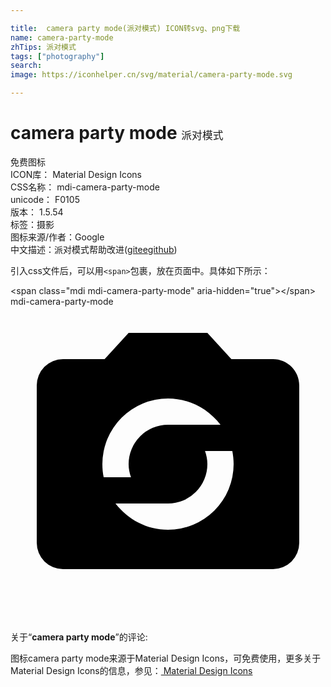 ```yaml
---

title:  camera party mode(派对模式) ICON转svg、png下载
name: camera-party-mode
zhTips: 派对模式
tags: ["photography"]
search: 
image: https://iconhelper.cn/svg/material/camera-party-mode.svg

---
```


# camera party mode  <small style="font-size: 60%;font-weight: 100">派对模式</small>


<div class="detail-page">
<p>
<span><span class="badge-success badge">免费图标</span> </span>
<br/>
<span>
ICON库：
<span class="badge-secondary badge">Material Design Icons</span> 
</span>
<br/>
<span>
CSS名称：
<span class="badge-secondary badge">mdi-camera-party-mode</span> 
</span>
<br/>
<span>
unicode：
<span class="badge-secondary badge">F0105</span> 
<copy-btn content='F0105' btn-title=""></copy-btn>
<copy-btn :content='String.fromCodePoint(parseInt("F0105", 16))' btn-title="复制U"></copy-btn>
</span>
<br/>
<span>
版本：
<span class="badge-secondary badge">1.5.54</span> 
</span><br/><span>标签：<span class="badge-light badge"><router-link to="/tags/photography.html">摄影</router-link></span></span>
<br/>
<span>图标来源/作者：<span class="badge-light badge">Google</span></span> 
<br/>
<span class="zh-detail">中文描述：<span class="badge-primary badge">派对模式</span><span class="help-link"><span>帮助改进</span>(<a href="https://gitee.com/liuwave/icon-helper/edit/master/json/material/camera-party-mode.json" target="_blank" rel="noopener noreferrer">gitee</a><a href="https://github.com/liuwave/icon-helper/edit/master/json/material/camera-party-mode.json" target="_blank" rel="noopener noreferrer">github</a></span>)</span><br/>
</p>
</div>
<div class="alert alert-dark">
  <i class="mdi mdi-camera-party-mode mdi-48px"></i>
  <i class="mdi mdi-camera-party-mode mdi-36px"></i>
  <i class="mdi mdi-camera-party-mode mdi-24px"></i>
  <i class="mdi mdi-camera-party-mode mdi-18px"></i>
</div>
<div>
  <p>引入css文件后，可以用<code>&lt;span&gt;</code>包裹，放在页面中。具体如下所示：    
  </p>
  <div class="alert alert-primary" style="font-size: 14px">
    &lt;span class="mdi mdi-camera-party-mode" aria-hidden="true"&gt;&lt;/span&gt;
    <copy-btn content='<span class="mdi mdi-camera-party-mode" aria-hidden="true"></span>'></copy-btn>
  </div>
  <div class="alert alert-secondary">
    <i class="mdi mdi-camera-party-mode"
    style="font-size: 24px"
    aria-hidden="true"></i> mdi-camera-party-mode
    <copy-btn content="mdi-camera-party-mode" btn-title="复制图标名称"></copy-btn>
  </div>
</div>
<div id="svg" class="svg-wrap">
<svg xmlns="http://www.w3.org/2000/svg" viewBox="0 0 24 24"><path d="M12,17C10.37,17 8.94,16.21 8,15H12A3,3 0 0,0 15,12C15,11.65 14.93,11.31 14.82,11H16.9C16.96,11.32 17,11.66 17,12A5,5 0 0,1 12,17M12,7C13.63,7 15.06,7.79 16,9H12A3,3 0 0,0 9,12C9,12.35 9.07,12.68 9.18,13H7.1C7.03,12.68 7,12.34 7,12A5,5 0 0,1 12,7M20,4H16.83L15,2H9L7.17,4H4A2,2 0 0,0 2,6V18A2,2 0 0,0 4,20H20A2,2 0 0,0 22,18V6C22,4.89 21.1,4 20,4Z" /></svg>
</div>
<detail full-name='mdi-camera-party-mode'></detail>
<div class="icon-detail__container">
<p>关于“<b>camera party mode</b>”的评论:</p>
</div>
<Vssue title="关于“camera party mode”的评论" />    
<div><p>图标camera party mode来源于Material Design Icons，可免费使用，更多关于 Material Design Icons的信息，参见：<a target="_blank" href="https://iconhelper.cn/material.html"> Material Design Icons</a>
</p></div>
